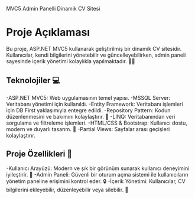 MVC5 Admin Panelli Dinamik CV Sitesi

# Proje Açıklaması

Bu proje, ASP.NET MVC5 kullanarak geliştirilmiş bir dinamik CV sitesidir. Kullanıcılar, kendi bilgilerini yönetebilir ve güncelleyebilirken, admin paneli sayesinde içerik yönetimi kolaylıkla yapılmaktadır. 📄✨

## Teknolojiler 💻

-ASP.NET MVC5: Web uygulamasının temel yapısı.
-MSSQL Server: Veritabanı yönetimi için kullanıldı.
-Entity Framework: Veritabanı işlemleri için DB First yaklaşımıyla entegre edildi.
-Repository Pattern: Kodun düzenlenmesini ve bakımını kolaylaştırır. 🔄
-LINQ: Veritabanından veri sorgulama ve filtreleme işlemleri.
-HTML/CSS & Bootstrap: Kullanıcı dostu, modern ve duyarlı tasarım. 🎨
-Partial Views: Sayfalar arası geçişleri kolaylaştırır.

## Proje Özellikleri 🚀
-Kullanıcı Arayüzü: Modern ve şık bir görünüm sunarak kullanıcı deneyimini iyileştirir. 🌟
-Admin Paneli: Güvenli bir oturum açma sistemi ile kullanıcıların yönetim paneline erişimini kontrol eder. 🔒
-İçerik Yönetimi: Kullanıcılar, CV bilgilerini ekleyebilir, düzenleyebilir veya silebilir. 📝


